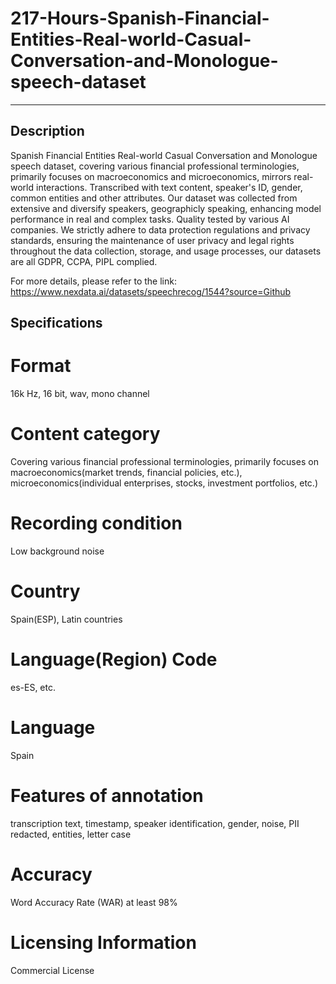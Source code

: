 # 217-Hours-Spanish-Financial-Entities-Real-world-Casual-Conversation-and-Monologue-speech-dataset

---
## Description
Spanish Financial Entities Real-world Casual Conversation and Monologue speech dataset, covering various financial professional terminologies, primarily focuses on macroeconomics and microeconomics, mirrors real-world interactions. Transcribed with text content, speaker's ID, gender, common entities and other attributes. Our dataset was collected from extensive and diversify speakers, geographicly speaking, enhancing model performance in real and complex tasks. Quality tested by various AI companies. We strictly adhere to data protection regulations and privacy standards, ensuring the maintenance of user privacy and legal rights throughout the data collection, storage, and usage processes, our datasets are all GDPR, CCPA, PIPL complied.

For more details, please refer to the link: https://www.nexdata.ai/datasets/speechrecog/1544?source=Github


## Specifications

# Format
16k Hz, 16 bit, wav, mono channel
# Content category
Covering various financial professional terminologies, primarily focuses on macroeconomics(market trends, financial policies, etc.), microeconomics(individual enterprises, stocks, investment portfolios, etc.)
# Recording condition
Low background noise
# Country
Spain(ESP), Latin countries
# Language(Region) Code
es-ES, etc.
# Language
Spain
# Features of annotation
transcription text, timestamp, speaker identification, gender, noise, PII redacted, entities, letter case
# Accuracy
Word Accuracy Rate (WAR) at least 98%
# Licensing Information
Commercial License
